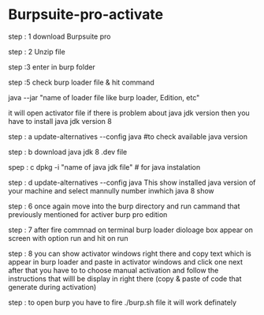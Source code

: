 # Burpsuite-pro-activate

step : 1
download Burpsuite pro 

step : 2 
Unzip file 

step :3 
enter in burp folder

step :5 
check burp loader file & hit command 

java --jar "name of loader file like burp loader, Edition, etc"

it will open activator file if there is problem about java jdk version then you have to install java jdk version 8 

step : a 
update-alternatives --config java #to check available java version 

step : b 
download java jdk 8 .dev file 

spep : c 
dpkg -i "name of java jdk file" # for java instalation 

step : d 
update-alternatives --config java 
This show installed java version of your machine and select mannully number inwhich java 8 show

step : 6 
once again move into the burp directory and run cammand that previously mentioned for activer burp pro edition

step : 7
after fire commnad on terminal burp loader dioloage box appear on screen with option run and hit on run 

step : 8 you can show activator windows right there and copy text which is appear in burp loader and paste in activator windows and click one next after that you have to to choose manual activation and follow the instructions that willl be display in right there (copy & paste of code that generate during activation)

step : to open burp you have to fire ./burp.sh file it will work definately 
